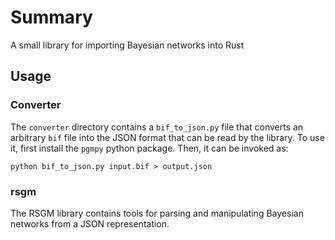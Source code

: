 # Summary

A small library for importing Bayesian networks into Rust

## Usage

### Converter

The `converter` directory contains a `bif_to_json.py` file that converts an
arbitrary `bif` file into the JSON format that can be read by the library.
To use it, first install the `pgmpy` python package. Then, it can be invoked as:

```
python bif_to_json.py input.bif > output.json
```

### rsgm

The RSGM library contains tools for parsing and manipulating Bayesian networks
from a JSON representation.
